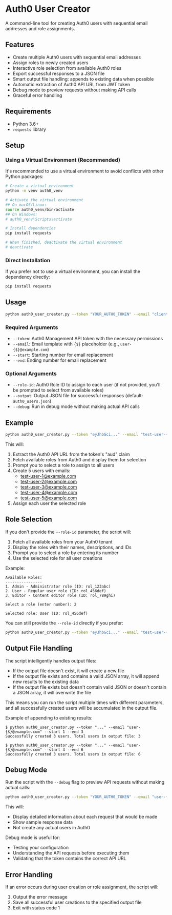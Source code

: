 # Auth0 User Creator

A command-line tool for creating Auth0 users with sequential email addresses and role assignments.

## Features

- Create multiple Auth0 users with sequential email addresses
- Assign roles to newly created users
- Interactive role selection from available Auth0 roles
- Export successful responses to a JSON file
- Smart output file handling: appends to existing data when possible
- Automatic extraction of Auth0 API URL from JWT token
- Debug mode to preview requests without making API calls
- Graceful error handling

## Requirements

- Python 3.6+
- `requests` library

## Setup

### Using a Virtual Environment (Recommended)

It's recommended to use a virtual environment to avoid conflicts with other Python packages:

```bash
# Create a virtual environment
python -m venv auth0_venv

# Activate the virtual environment
## On macOS/Linux:
source auth0_venv/bin/activate
## On Windows:
# auth0_venv\Scripts\activate

# Install dependencies
pip install requests

# When finished, deactivate the virtual environment
# deactivate
```

### Direct Installation

If you prefer not to use a virtual environment, you can install the dependency directly:

```bash
pip install requests
```

## Usage

```bash
python auth0_user_creator.py --token "YOUR_AUTH0_TOKEN" --email "client-test-e2e-{$}@example.com" --start 1 --end 10
```

### Required Arguments

- `--token`: Auth0 Management API token with the necessary permissions
- `--email`: Email template with `{$}` placeholder (e.g., `user-{$}@example.com`)
- `--start`: Starting number for email replacement
- `--end`: Ending number for email replacement

### Optional Arguments

- `--role-id`: Auth0 Role ID to assign to each user (if not provided, you'll be prompted to select from available roles)
- `--output`: Output JSON file for successful responses (default: `auth0_users.json`)
- `--debug`: Run in debug mode without making actual API calls

## Example

```bash
python auth0_user_creator.py --token "eyJhbGci..." --email "test-user-{$}@example.com" --start 1 --end 5
```

This will:
1. Extract the Auth0 API URL from the token's "aud" claim
2. Fetch available roles from Auth0 and display them for selection
3. Prompt you to select a role to assign to all users
4. Create 5 users with emails:
   - test-user-1@example.com
   - test-user-2@example.com
   - test-user-3@example.com
   - test-user-4@example.com
   - test-user-5@example.com
5. Assign each user the selected role

## Role Selection

If you don't provide the `--role-id` parameter, the script will:
1. Fetch all available roles from your Auth0 tenant
2. Display the roles with their names, descriptions, and IDs
3. Prompt you to select a role by entering its number
4. Use the selected role for all user creations

Example:
```
Available Roles:
----------------
1. Admin - Administrator role (ID: rol_123abc)
2. User - Regular user role (ID: rol_456def)
3. Editor - Content editor role (ID: rol_789ghi)

Select a role (enter number): 2

Selected role: User (ID: rol_456def)
```

You can still provide the `--role-id` directly if you prefer:

```bash
python auth0_user_creator.py --token "eyJhbGci..." --email "test-user-{$}@example.com" --start 1 --end 5 --role-id "rol_123abc"
```

## Output File Handling

The script intelligently handles output files:

- If the output file doesn't exist, it will create a new file
- If the output file exists and contains a valid JSON array, it will append new results to the existing data
- If the output file exists but doesn't contain valid JSON or doesn't contain a JSON array, it will overwrite the file

This means you can run the script multiple times with different parameters, and all successfully created users will be accumulated in the output file.

Example of appending to existing results:
```
$ python auth0_user_creator.py --token "..." --email "user-{$}@example.com" --start 1 --end 3
Successfully created 3 users. Total users in output file: 3

$ python auth0_user_creator.py --token "..." --email "user-{$}@example.com" --start 4 --end 6
Successfully created 3 users. Total users in output file: 6
```

## Debug Mode

Run the script with the `--debug` flag to preview API requests without making actual calls:

```bash
python auth0_user_creator.py --token "YOUR_AUTH0_TOKEN" --email "user-{$}@example.com" --start 1 --end 2 --debug
```

This will:
- Display detailed information about each request that would be made
- Show sample response data
- Not create any actual users in Auth0

Debug mode is useful for:
- Testing your configuration
- Understanding the API requests before executing them
- Validating that the token contains the correct API URL

## Error Handling

If an error occurs during user creation or role assignment, the script will:
1. Output the error message
2. Save all successful user creations to the specified output file
3. Exit with status code 1 
